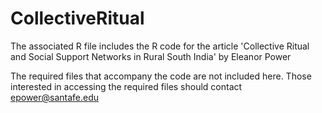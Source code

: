 # CollectiveRitual

The associated R file includes the R code for the article 'Collective Ritual and Social Support Networks in Rural South India' by Eleanor Power

The required files that accompany the code are not included here. Those interested in accessing the required files should contact epower@santafe.edu
